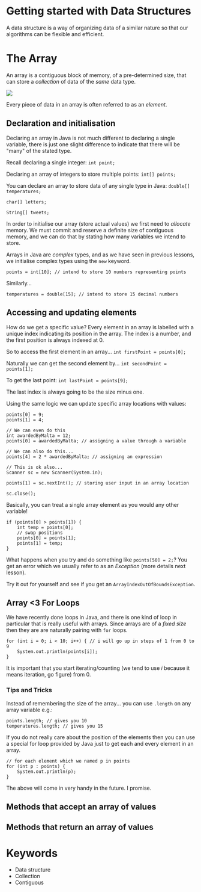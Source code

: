 # Getting started with Data Structures

A data structure is a way of organizing data of a similar nature so that our algorithms can be flexible and efficient.

# The Array

An array is a contiguous block of memory, of a pre-determined size, that can store a *collection* of data of the *same* data type.

![](https://qph.fs.quoracdn.net/main-qimg-6dcb98b78005a9af064fc4f0e8fbc19e)

Every piece of data in an array is often referred to as an *element*.

## Declaration and initialisation

Declaring an array in Java is not much different to declaring a single variable, there is just one slight difference to indicate that there will be "many" of the stated type.

Recall declaring a single integer:
`int point;`

Declaring an array of integers to store multiple points:
`int[] points;`

You can declare an array to store data of any single type in Java:
`double[] temperatures;`

`char[] letters;`

`String[] tweets;`

In order to initialise our array (store actual values) we first need to *allocate* memory. We must commit and reserve a definite size of contiguous memory, and we can do that by stating how many variables we intend to store. 

Arrays in Java are *complex* types, and as we have seen in previous lessons, we initialise complex types using the `new` keyword.

`points = int[10]; // intend to store 10 numbers representing points`

Similarly...

`temperatures = double[15]; // intend to store 15 decimal numbers`

## Accessing and updating elements

How do we get a specific value? Every element in an array is labelled with a unique index indicating its position in the array. The index is a number, and the first position is always indexed at 0.

So to access the first element in an array...
`int firstPoint = points[0];`

Naturally we can get the second element by...
`int secondPoint = points[1];`

To get the last point:
`int lastPoint = points[9];`

The last index is always going to be the size minus one.

Using the same logic we can update specific array locations with values:

```
points[0] = 9;
points[1] = 4;

// We can even do this
int awardedByMalta = 12;
points[0] = awardedByMalta; // assigning a value through a variable

// We can also do this...
points[4] = 2 * awardedByMalta; // assigning an expression

// This is ok also...
Scanner sc = new Scanner(System.in);

points[1] = sc.nextInt(); // storing user input in an array location

sc.close();
```
Basically, you can treat a single array element as you would any other variable!

```
if (points[0] > points[1]) {
    int temp = points[0];
    // swap positions
    points[0] = points[1];
    points[1] = temp;
}
```

What happens when you try and do something like `points[50] = 2;`? You get an error which we usually refer to as an *Exception* (more details next lesson).

Try it out for yourself and see if you get an `ArrayIndexOutOfBoundsException`. 

## Array <3 For Loops

We have recently done loops in Java, and there is one kind of loop in particular that is really useful with arrays. Since arrays are of a *fixed size* then they are are naturally pairing with `for` loops.

```
for (int i = 0; i < 10; i++) { // i will go up in steps of 1 from 0 to 9
    System.out.println(points[i]);
}
```
It is important that you start iterating/counting (we tend to use *i* because it means iteration, go figure) from 0.

### Tips and Tricks

Instead of remembering the size of the array... you can use `.length` on any array variable e.g.:

```
points.length; // gives you 10
temperatures.length; // gives you 15
```

If you do not really care about the position of the elements then you can use a special for loop provided by Java just to get each and every element in an array.

```
// for each element which we named p in points
for (int p : points) {
    System.out.println(p);
}
```

The above will come in very handy in the future. I promise.

## Methods that accept an array of values

## Methods that return an array of values

# Keywords
- Data structure
- Collection
- Contiguous